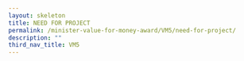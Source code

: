 ```yaml
---
layout: skeleton
title: NEED FOR PROJECT
permalink: /minister-value-for-money-award/VM5/need-for-project/
description: ""
third_nav_title: VM5
---
```


